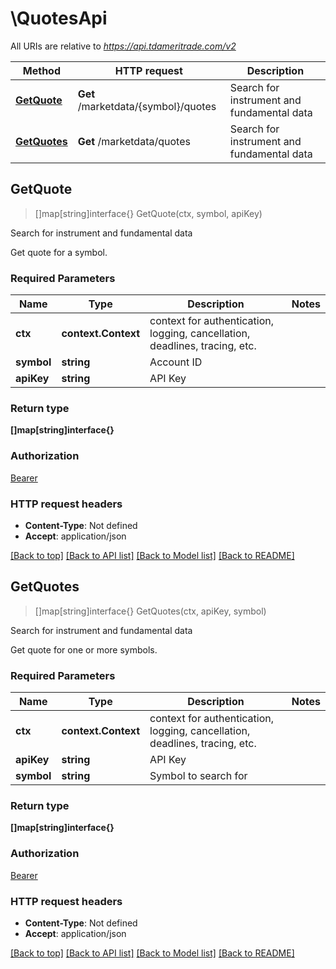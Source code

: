 # \QuotesApi

All URIs are relative to *https://api.tdameritrade.com/v2*

Method | HTTP request | Description
------------- | ------------- | -------------
[**GetQuote**](QuotesApi.md#GetQuote) | **Get** /marketdata/{symbol}/quotes | Search for instrument and fundamental data
[**GetQuotes**](QuotesApi.md#GetQuotes) | **Get** /marketdata/quotes | Search for instrument and fundamental data



## GetQuote

> []map[string]interface{} GetQuote(ctx, symbol, apiKey)

Search for instrument and fundamental data

Get quote for a symbol.

### Required Parameters


Name | Type | Description  | Notes
------------- | ------------- | ------------- | -------------
**ctx** | **context.Context** | context for authentication, logging, cancellation, deadlines, tracing, etc.
**symbol** | **string**| Account ID | 
**apiKey** | **string**| API Key | 

### Return type

**[]map[string]interface{}**

### Authorization

[Bearer](../README.md#Bearer)

### HTTP request headers

- **Content-Type**: Not defined
- **Accept**: application/json

[[Back to top]](#) [[Back to API list]](../README.md#documentation-for-api-endpoints)
[[Back to Model list]](../README.md#documentation-for-models)
[[Back to README]](../README.md)


## GetQuotes

> []map[string]interface{} GetQuotes(ctx, apiKey, symbol)

Search for instrument and fundamental data

Get quote for one or more symbols.

### Required Parameters


Name | Type | Description  | Notes
------------- | ------------- | ------------- | -------------
**ctx** | **context.Context** | context for authentication, logging, cancellation, deadlines, tracing, etc.
**apiKey** | **string**| API Key | 
**symbol** | **string**| Symbol to search for | 

### Return type

**[]map[string]interface{}**

### Authorization

[Bearer](../README.md#Bearer)

### HTTP request headers

- **Content-Type**: Not defined
- **Accept**: application/json

[[Back to top]](#) [[Back to API list]](../README.md#documentation-for-api-endpoints)
[[Back to Model list]](../README.md#documentation-for-models)
[[Back to README]](../README.md)

